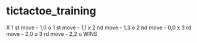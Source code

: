 # tictactoe_training

X 1 st move - 1,0
o 1 st move - 1,1
x 2 nd move - 1,3
o 2 nd move - 0,0
x 3 rd move - 2,0
o 3 rd move - 2,2
o WINS
